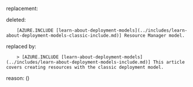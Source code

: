 replacement:

deleted:

		[AZURE.INCLUDE [learn-about-deployment-models](../includes/learn-about-deployment-models-classic-include.md)] Resource Manager model.

replaced by:

		> [AZURE.INCLUDE [learn-about-deployment-models](../includes/learn-about-deployment-models-include.md)] This article covers creating resources with the classic deployment model.

reason: ()

